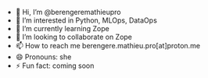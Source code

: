 - 👋 Hi, I’m @berengeremathieupro
- 👀 I’m interested in Python, MLOps, DataOps 
- 🌱 I’m currently learning Zope
- 💞️ I’m looking to collaborate on Zope
- 📫 How to reach me berengere.mathieu.pro[at]proton.me
- 😄 Pronouns: she
- ⚡ Fun fact: coming soon

